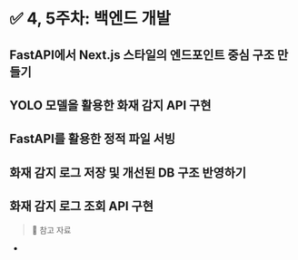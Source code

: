 # ✅ 4, 5주차: 백엔드 개발

## FastAPI에서 Next.js 스타일의 엔드포인트 중심 구조 만들기
## YOLO 모델을 활용한 화재 감지 API 구현
## FastAPI를 활용한 정적 파일 서빙
## 화재 감지 로그 저장 및 개선된 DB 구조 반영하기
## 화재 감지 로그 조회 API 구현

> 🔗 참고 자료  
- []()
